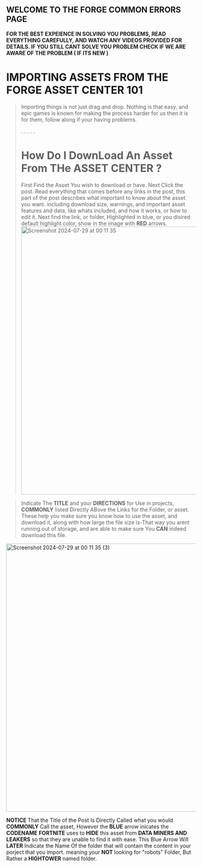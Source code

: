 ## WELCOME TO THE FORGE COMMON ERRORS PAGE
**FOR THE BEST EXPEIENCE IN SOLVING YOU PROBLEMS, READ EVERYTHING CAREFULLY, AND WATCH ANY VIDEOS PROVIDED FOR DETAILS. IF YOU STILL CANT SOLVE YOU PROBLEM CHECK IF WE ARE AWARE OF THE PROBLEM ( IF ITS NEW )**



# IMPORTING ASSETS FROM THE FORGE ASSET CENTER 101
> Importing things is not just drag and drop. Nothing is that easy, and epic games is known for making the process harder for us then it is for them, follow along if your having problems.
>
> .
> .
> .
> .
> .
> # How Do I DownLoad An Asset From THe ASSET CENTER ?
> First Find the Asset You wish to download or have. Next Click the post.
> Read everything that comes before any links in the post, this part of the post describes what important to know about the asset you want. including download size, warnings, and important asset features and data, like whats included, and how it works, or how to edit it.
> Next find the link, or folder, Highlighted in blue, or you disired default highlight color, show in the image with **RED** arrows. <img width="713" alt="Screenshot 2024-07-29 at 00 11 35" src="https://github.com/user-attachments/assets/52b03065-d73c-4841-8efc-5843be1a841c">

> Indicate The **TITLE** and your **DIRECTIONS** for Use in projects, **COMMONLY** listed Directly ABove the Links for the Folder, or asset. These help you make sure you know how to use the asset, and download it, along with how large the file size is-That way you arent running out of storage, and are able to make sure You **CAN** indeed download this file.
<img width="713" alt="Screenshot 2024-07-29 at 00 11 35 (3)" src="https://github.com/user-attachments/assets/07252e63-17ab-4a25-8416-8d26cb279e81">



**NOTICE** That the Title of the Post Is Directly Called what you would **COMMONLY** Call the asset, However the **BLUE** arrow inicates the **CODENAME** **FORTNITE** uses to **HIDE** this asset from **DATA MINERS AND LEAKERS** so that they are unable to find it with ease. This Blue Arrow Will **LATER** Indicate the Name Of the folder that will contain the content in your porject that you import. meaning your **NOT** looking for "robots" Folder, But Rather a **HIGHTOWER** named folder.

























